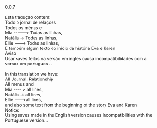 0.0.7<br />
<br />
Esta traduçao contém:<br />
Todo o jornal de relaçoes<br />
Todos os ménus e <br />
Mia -----> Todas as linhas,<br />
Natália -> Todas as linhas,<br />
Ellie ---> Todas as linhas,<br />
E também algum texto do inicio da história Eva e Karen<br />
Aviso <br />
Usar saves feitos na versão em ingles causa incompatibilidades com a versao em portugues ...<br />
<br />
In this translation we have:<br />
All Journal: Relationship<br />
All menus and <br />
Mia ---- > all lines,<br />
Natália -> all lines,<br />
Ellie --->all lines,<br />
and also some text from the beginning of the story Eva and Karen<br />
Notice:<br />
Using saves made in the English version causes incompatibilities with the Portuguese version...<br />
